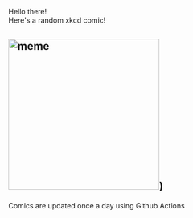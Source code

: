 Hello there! <br>Here's a random xkcd comic!<br>
## <img src="https://imgs.xkcd.com/comics/regrets.png" alt="meme" width="300"/>)<br>
Comics are updated once a day using Github Actions